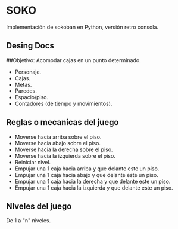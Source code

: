 # SOKO
Implementación de sokoban en Python, versión retro consola.

## Desing Docs

##Objetivo: Acomodar cajas en un punto determinado.

- Personaje.
- Cajas.
- Metas.
- Paredes.
- Espacio/piso.
- Contadores (de tiempo y movimientos).

## Reglas o mecanicas del juego

- Moverse hacia arriba sobre el piso.
- Moverse hacia abajo sobre el piso.
- Moverse hacia la derecha sobre el piso.
- Moverse hacia la izquierda sobre el piso.
- Reiniciar nivel.
- Empujar una 1 caja hacia arriba y que delante este un piso.
- Empujar una 1 caja hacia abajo y que delante este un piso.
- Empujar una 1 caja hacia la derecha y que delante este un piso.
- Empujar una 1 caja hacia la izquierda y que delante este un piso.

## NIveles del juego

 De 1 a "n" niveles.
